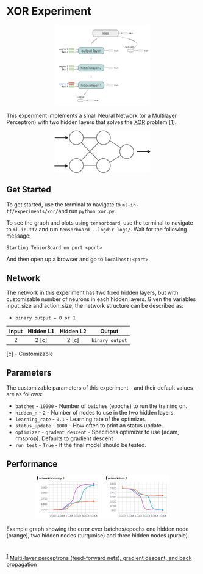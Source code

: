 # XOR Experiment

<p align="center">
  <img src="../../images/graphs/xor-graph.png", width="50%"/>
</p>


This experiment implements a small Neural Network (or a Multilayer Perceptron) with two hidden layers that solves the [XOR](https://en.wikipedia.org/wiki/Exclusive_or) problem [<a name="myfootnote1">1</a>].



<p align="center">
  <img src="../../images/networks/xor-network.png", width="50%"/>
</p>

## Get Started
To get started, use the terminal to navigate to ```ml-in-tf/experiments/xor/```and run ```python xor.py```.

To see the graph and plots using ```tensorboard```, use the terminal to navigate to ```ml-in-tf/``` and run ```tensorboard --logdir logs/```. Wait for the following message:

```
Starting TensorBoard on port <port>
```
And then open up a browser and go to ```localhost:<port>```.

## Network
The network in this experiment has two fixed hidden layers, but with customizable number of neurons in each hidden layers. Given the variables input_size and action_size, the network structure can be described as:

* ```binary output = 0 or 1```

| Input   | Hidden L1 |Hidden L2| Output            |
|:-------:|:---------:|:-------:|:-----------------:|
|   2  	| 2 [c]     |  2 [c]  |```binary output```|

[c] - Customizable

## Parameters
The customizable parameters of this experiment - and their default values - are as follows:

* ```batches``` - ```10000``` - Number of batches (epochs) to run the training on.
* ```hidden_n``` - ```2``` -  Number of nodes to use in the two hidden layers.
* ```learning_rate``` - ```0.1``` - Learning rate of the optimizer.
* ```status_update``` - ```1000``` - How often to print an status update.
* ```optimizer``` - ```gradent_descent``` - Specifices optimizer to use [adam, rmsprop]. Defaults to gradient descent
* ```run_test``` - ```True``` - If the final model should be tested.

## Performance

<p align="center">
  <img src="../../images/plots/xor-plot.png", width="70%"/>
</p>

Example graph showing the error over batches/epochs one hidden node (orange), two hidden nodes (turquoise) and three hidden nodes (purple).

#
<sup>[1](#myfootnote1)</sup> [Multi-layer perceptrons (feed-forward nets), gradient descent, and back propagation](http://ecee.colorado.edu/~ecen4831/lectures/NNet3.html)
